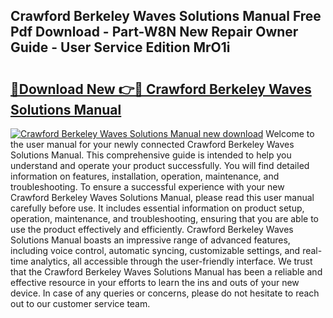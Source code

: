 ## Crawford Berkeley Waves Solutions Manual Free Pdf Download - Part-W8N New Repair Owner Guide - User Service Edition MrO1i

# <h2><a href="http://bc56604.oget.top/?id=Crawford+Berkeley+Waves+Solutions+Manual">🔗Download New 👉🔴 Crawford Berkeley Waves Solutions Manual</a></h2>

[![Crawford Berkeley Waves Solutions Manual new download](https://i.imgur.com/5g1atiW.png)](http://bc56604.oget.top/?id=Crawford+Berkeley+Waves+Solutions+Manual)
Welcome to the user manual for your newly connected Crawford Berkeley Waves Solutions Manual. This comprehensive guide is intended to help you understand and operate your product successfully. You will find detailed information on features, installation, operation, maintenance, and troubleshooting. To ensure a successful experience with your new Crawford Berkeley Waves Solutions Manual, please read this user manual carefully before use. It includes essential information on product setup, operation, maintenance, and troubleshooting, ensuring that you are able to use the product effectively and efficiently. Crawford Berkeley Waves Solutions Manual boasts an impressive range of advanced features, including voice control, automatic syncing, customizable settings, and real-time analytics, all accessible through the user-friendly interface. We trust that the Crawford Berkeley Waves Solutions Manual has been a reliable and effective resource in your efforts to learn the ins and outs of your new device. In case of any queries or concerns, please do not hesitate to reach out to our customer service team.
